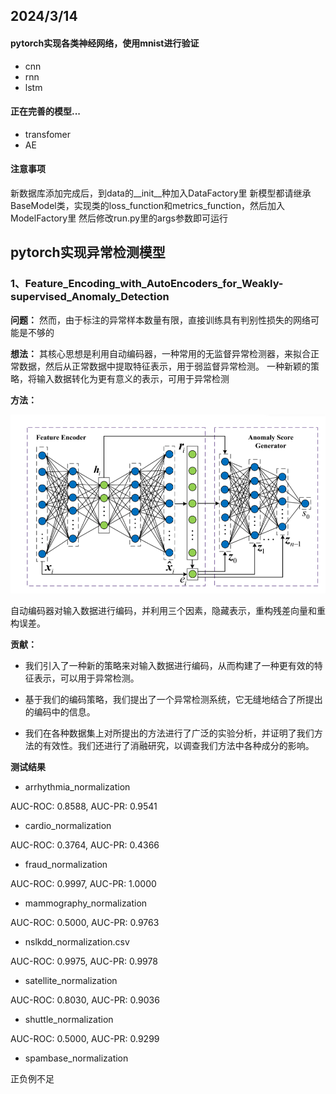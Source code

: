 ## 2024/3/14 
#### pytorch实现各类神经网络，使用mnist进行验证
- cnn
- rnn
- lstm
#### 正在完善的模型...
- transfomer
- AE

#### 注意事项
新数据库添加完成后，到data的__init__种加入DataFactory里
新模型都请继承BaseModel类，实现类的loss_function和metrics_function，然后加入ModelFactory里
然后修改run.py里的args参数即可运行

## pytorch实现异常检测模型
### 1、Feature_Encoding_with_AutoEncoders_for_Weakly-supervised_Anomaly_Detection
**问题：**
然而，由于标注的异常样本数量有限，直接训练具有判别性损失的网络可能是不够的

**想法：**
其核心思想是利用自动编码器，一种常用的无监督异常检测器，来拟合正常数据，然后从正常数据中提取特征表示，用于弱监督异常检测。
一种新颖的策略，将输入数据转化为更有意义的表示，可用于异常检测

**方法：**

![img.png](img/img.png)

自动编码器对输入数据进行编码，并利用三个因素，隐藏表示，重构残差向量和重构误差。

**贡献：**
- 我们引入了一种新的策略来对输入数据进行编码，从而构建了一种更有效的特征表示，可以用于异常检测。
    
- 基于我们的编码策略，我们提出了一个异常检测系统，它无缝地结合了所提出的编码中的信息。
    
- 我们在各种数据集上对所提出的方法进行了广泛的实验分析，并证明了我们方法的有效性。我们还进行了消融研究，以调查我们方法中各种成分的影响。

**测试结果**
- arrhythmia_normalization
    
AUC-ROC: 0.8588, AUC-PR: 0.9541

- cardio_normalization
    
AUC-ROC: 0.3764, AUC-PR: 0.4366
 
- fraud_normalization
    
AUC-ROC: 0.9997, AUC-PR: 1.0000

- mammography_normalization
    
AUC-ROC: 0.5000, AUC-PR: 0.9763

- nslkdd_normalization.csv
  
AUC-ROC: 0.9975, AUC-PR: 0.9978
 
- satellite_normalization
  
AUC-ROC: 0.8030, AUC-PR: 0.9036
 
- shuttle_normalization
  
AUC-ROC: 0.5000, AUC-PR: 0.9299
 
- spambase_normalization
  
正负例不足